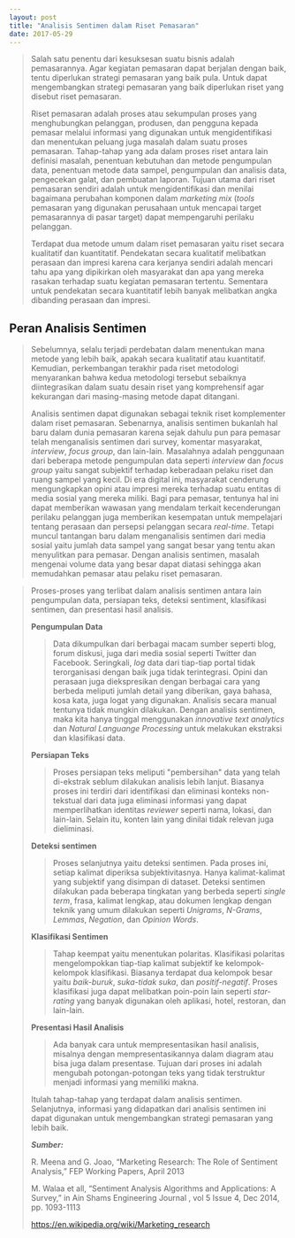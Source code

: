 ```yaml
---
layout: post
title: "Analisis Sentimen dalam Riset Pemasaran"
date: 2017-05-29
---
```



> Salah satu penentu dari kesuksesan suatu bisnis adalah pemasarannya. Agar kegiatan pemasaran dapat berjalan dengan baik, tentu diperlukan strategi pemasaran yang baik pula. Untuk dapat mengembangkan strategi pemasaran yang baik diperlukan riset yang disebut riset pemasaran.
>
> Riset pemasaran adalah proses atau sekumpulan proses yang menghubungkan pelanggan, produsen, dan pengguna kepada pemasar melalui informasi yang digunakan untuk mengidentifikasi dan menentukan peluang juga masalah dalam suatu proses pemasaran. Tahap-tahap yang ada dalam proses riset antara lain definisi masalah, penentuan kebutuhan dan metode pengumpulan data, penentuan metode data sampel, pengumpulan dan analisis data, pengecekan galat, dan pembuatan laporan. Tujuan utama dari riset pemasaran sendiri adalah untuk mengidentifikasi dan menilai bagaimana perubahan komponen dalam *marketing mix* (*tools* pemasaran yang digunakan perusahaan untuk mencapai target pemasarannya di pasar target) dapat mempengaruhi perilaku pelanggan.
>
> Terdapat dua metode umum dalam riset pemasaran yaitu riset secara kualitatif dan kuantitatif. Pendekatan secara kualitatif melibatkan perasaan dan impresi karena cara kerjanya sendiri adalah mencari tahu apa yang dipikirkan oleh masyarakat dan apa yang mereka rasakan terhadap suatu kegiatan pemasaran tertentu. Sementara untuk pendekatan secara kuantitatif lebih banyak melibatkan angka dibanding perasaan dan impresi.

## Peran Analisis Sentimen
> Sebelumnya, selalu terjadi perdebatan dalam menentukan mana metode yang lebih baik, apakah secara kualitatif atau kuantitatif. Kemudian, perkembangan terakhir pada riset metodologi menyarankan bahwa kedua metodologi tersebut sebaiknya diintegrasikan dalam suatu desain riset yang komprehensif agar kekurangan dari masing-masing metode dapat ditangani.
>
> Analisis sentimen dapat digunakan sebagai teknik riset komplementer dalam riset pemasaran. Sebenarnya, analisis sentimen bukanlah hal baru dalam dunia pemasaran karena sejak dahulu pun para pemasar telah menganalisis sentimen dari survey, komentar masyarakat, *interview*, *focus group*, dan lain-lain. Masalahnya adalah penggunaan dari beberapa metode pengumpulan data seperti *interview* dan *focus group* yaitu sangat subjektif terhadap keberadaan pelaku riset dan ruang sampel yang kecil. Di era digital ini, masyarakat cenderung mengungkapkan opini atau impresi mereka terhadap suatu entitas di media sosial yang mereka miliki. Bagi para pemasar, tentunya hal ini dapat memberikan wawasan yang mendalam terkait kecenderungan perilaku pelanggan juga memberikan kesempatan untuk mempelajari tentang perasaan dan persepsi pelanggan secara *real-time*. Tetapi muncul tantangan baru dalam menganalisis sentimen dari media sosial yaitu jumlah data sampel yang sangat besar yang tentu akan menyulitkan para pemasar. Dengan analisis sentimen, masalah mengenai volume data yang besar dapat diatasi sehingga akan memudahkan pemasar atau pelaku riset pemasaran. 

> Proses-proses yang terlibat dalam analisis sentimen antara lain pengumpulan data, persiapan teks, deteksi sentiment, klasifikasi sentimen, dan presentasi hasil analisis.
>
> **Pengumpulan Data**
>> Data dikumpulkan dari berbagai macam sumber seperti blog, forum diskusi, juga dari media sosial seperti Twitter dan Facebook. Seringkali, *log* data dari tiap-tiap portal tidak terorganisasi dengan baik juga tidak terintegrasi. Opini dan perasaan juga diekspresikan dengan berbagai cara yang berbeda meliputi jumlah detail yang diberikan, gaya bahasa, kosa kata, juga logat yang digunakan. Analisis secara manual tentunya tidak mungkin dilakukan. Dengan analisis sentimen, maka kita hanya tinggal menggunakan *innovative text analytics* dan *Natural Languange Processing* untuk melakukan ekstraksi dan klasifikasi data.
>
> **Persiapan Teks**
>> Proses persiapan teks meliputi "pembersihan" data yang telah di-ekstrak seblum dilakukan analisis lebih lanjut. Biasanya proses ini terdiri dari identifikasi dan eliminasi konteks non-tekstual dari data juga eliminasi informasi yang dapat memperlihatkan identitas *reviewer* seperti nama, lokasi, dan lain-lain. Selain itu, konten lain yang dinilai tidak relevan juga dieliminasi.
>
> **Deteksi sentimen**
>> Proses selanjutnya yaitu deteksi sentimen. Pada proses ini, setiap kalimat diperiksa subjektivitasnya. Hanya kalimat-kalimat yang subjektif yang disimpan di dataset. Deteksi sentimen dilakukan pada beberapa tingkatan yang berbeda seperti *single term*, frasa, kalimat lengkap, atau dokumen lengkap dengan teknik yang umum dilakukan seperti *Unigrams*, *N-Grams*, *Lemmas*, *Negation*, dan *Opinion Words*.
>
>**Klasifikasi Sentimen**
>> Tahap keempat yaitu menentukan polaritas. Klasifikasi polaritas mengelompokkan tiap-tiap kalimat subjektif ke kelompok-kelompok klasifikasi. Biasanya terdapat dua kelompok besar yaitu *baik-buruk*, *suka-tidak suka*, dan *positif-negatif*. Proses klasifikasi juga dapat melibatkan poin-poin lain seperti *star-rating* yang banyak digunakan oleh aplikasi, hotel, restoran, dan lain-lain.
>
>**Presentasi Hasil Analisis**
>> Ada banyak cara untuk mempresentasikan hasil analisis, misalnya dengan mempresentasikannya dalam diagram atau bisa juga dalam presentase. Tujuan dari proses ini adalah mengubah potongan-potongan teks yang tidak terstruktur menjadi informasi yang memiliki makna.
>
> Itulah tahap-tahap yang terdapat dalam analisis sentimen. Selanjutnya, informasi yang didapatkan dari analisis sentimen ini dapat digunakan untuk mengembangkan strategi pemasaran yang lebih baik.
>
>***Sumber:***
>
> R. Meena and G. Joao, “Marketing Research: The Role of Sentiment Analysis,” FEP Working Papers, April 2013
>
> M. Walaa et all, “Sentiment Analysis Algorithms and Applications: A Survey,” in Ain Shams Engineering Journal , vol 5 Issue 4, Dec 2014, pp. 1093-1113
>
> https://en.wikipedia.org/wiki/Marketing_research

